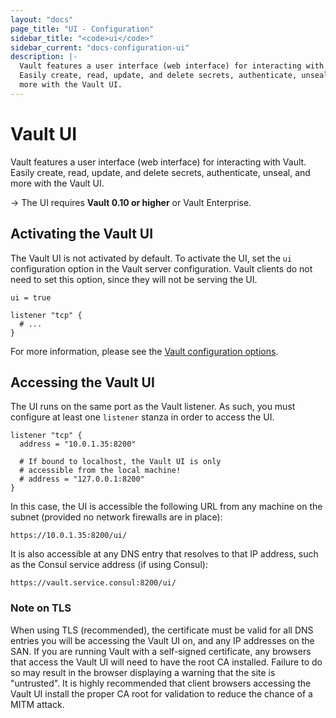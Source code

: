 ```yaml
---
layout: "docs"
page_title: "UI - Configuration"
sidebar_title: "<code>ui</code>"
sidebar_current: "docs-configuration-ui"
description: |-
  Vault features a user interface (web interface) for interacting with Vault.
  Easily create, read, update, and delete secrets, authenticate, unseal, and
  more with the Vault UI.
---
```


# Vault UI

Vault features a user interface (web interface) for interacting with Vault.
Easily create, read, update, and delete secrets, authenticate, unseal, and
more with the Vault UI.

-> The UI requires **Vault 0.10 or higher** or Vault Enterprise.

## Activating the Vault UI

The Vault UI is not activated by default. To activate the UI, set the `ui`
configuration option in the Vault server configuration. Vault clients do not
need to set this option, since they will not be serving the UI.

```hcl
ui = true

listener "tcp" {
  # ...
}
```

For more information, please see the
[Vault configuration options](/docs/configuration/index.html).

## Accessing the Vault UI

The UI runs on the same port as the Vault listener. As such, you must configure
at least one `listener` stanza in order to access the UI.

```hcl
listener "tcp" {
  address = "10.0.1.35:8200"

  # If bound to localhost, the Vault UI is only
  # accessible from the local machine!
  # address = "127.0.0.1:8200"
}
```

In this case, the UI is accessible the following URL from any machine on the
subnet (provided no network firewalls are in place):

```text
https://10.0.1.35:8200/ui/
```

It is also accessible at any DNS entry that resolves to that IP address, such as
the Consul service address (if using Consul):

```text
https://vault.service.consul:8200/ui/
```

### Note on TLS

When using TLS (recommended), the certificate must be valid for all DNS entries
you will be accessing the Vault UI on, and any IP addresses on the SAN. If you
are running Vault with a self-signed certificate, any browsers that access the
Vault UI will need to have the root CA installed. Failure to do so may result in
the browser displaying a warning that the site is "untrusted". It is highly
recommended that client browsers accessing the Vault UI install the proper CA
root for validation to reduce the chance of a MITM attack.
